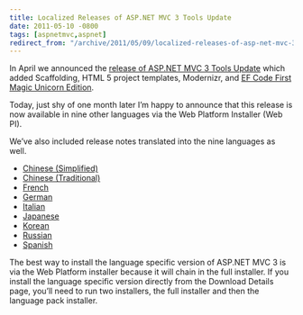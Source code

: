 ```yaml
---
title: Localized Releases of ASP.NET MVC 3 Tools Update
date: 2011-05-10 -0800
tags: [aspnetmvc,aspnet]
redirect_from: "/archive/2011/05/09/localized-releases-of-asp-net-mvc-3-tools-update.aspx/"
---
```


In April we announced the [release of ASP.NET MVC 3 Tools
Update](https://haacked.com/archive/2011/04/12/introducing-asp-net-mvc-3-tools-update.aspx "Tools Update")
which added Scaffolding, HTML 5 project templates, Modernizr, and [EF
Code First Magic Unicorn
Edition](http://www.hanselman.com/blog/SimpleCodeFirstWithEntityFramework4MagicUnicornFeatureCTP4.aspx "Magic Unicorn").

Today, just shy of one month later I’m happy to announce that this
release is now available in nine other languages via the Web Platform
Installer (Web PI).

We’ve also included release notes translated into the nine languages as
well.

-   [Chinese
    (Simplified)](http://www.microsoft.com/downloads/zh-cn/details.aspx?FamilyID=82cbd599-d29a-43e3-b78b-0f863d22811a)
-   [Chinese
    (Traditional)](http://www.microsoft.com/downloads/details.aspx?FamilyID=82cbd599-d29a-43e3-b78b-0f863d22811a&displayLang=zh-tw)
-   [French](http://www.microsoft.com/downloads/fr-fr/details.aspx?FamilyID=82cbd599-d29a-43e3-b78b-0f863d22811a)
-   [German](http://www.microsoft.com/downloads/de-de/details.aspx?FamilyID=82cbd599-d29a-43e3-b78b-0f863d22811a)
-   [Italian](http://www.microsoft.com/downloads/it-it/details.aspx?FamilyID=82cbd599-d29a-43e3-b78b-0f863d22811a)
-   [Japanese](http://www.microsoft.com/downloads/ja-jp/details.aspx?FamilyID=82cbd599-d29a-43e3-b78b-0f863d22811a)
-   [Korean](http://www.microsoft.com/downloads/ko-kr/details.aspx?FamilyID=82cbd599-d29a-43e3-b78b-0f863d22811a)
-   [Russian](http://www.microsoft.com/downloads/ru-ru/details.aspx?FamilyID=82cbd599-d29a-43e3-b78b-0f863d22811a)
-   [Spanish](http://www.microsoft.com/downloads/es-es/details.aspx?FamilyID=82cbd599-d29a-43e3-b78b-0f863d22811a)

The best way to install the language specific version of ASP.NET MVC 3
is via the Web Platform installer because it will chain in the full
installer. If you install the language specific version directly from
the Download Details page, you’ll need to run two installers, the full
installer and then the language pack installer.

